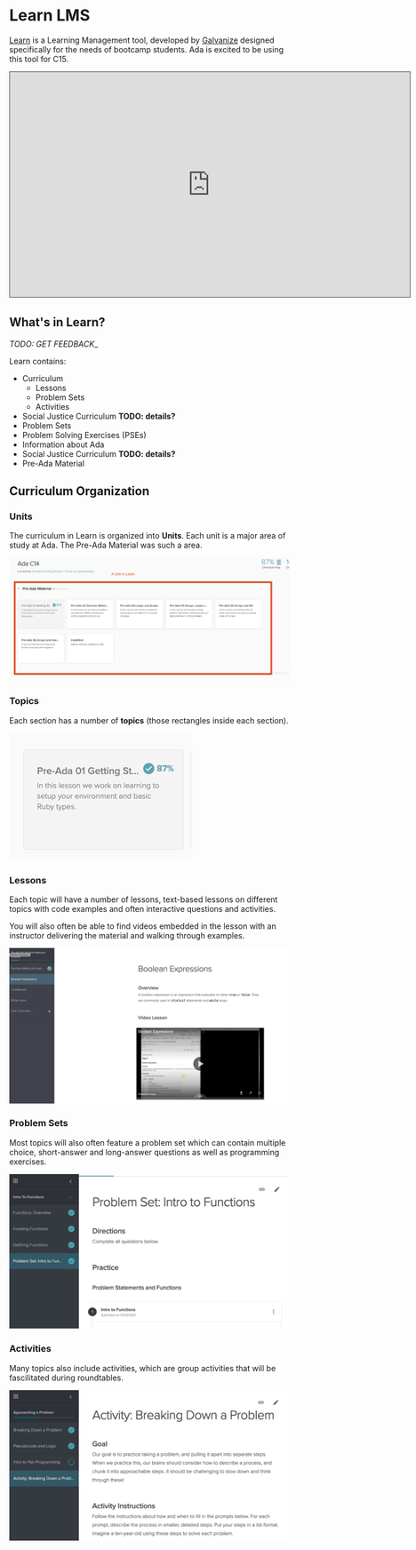 # Learn LMS

[Learn](http://learn-2.galvanize.com/) is a Learning Management tool, developed by [Galvanize](https://www.galvanize.com/) designed specifically for the needs of bootcamp students. Ada is excited to be using this tool for C15.

<iframe src="https://adaacademy.hosted.panopto.com/Panopto/Pages/Embed.aspx?id=1659fe90-a80e-457c-a081-ac18004c9f13&autoplay=false&offerviewer=true&showtitle=true&showbrand=false&start=0&interactivity=all" height="405" width="720" style="border: 1px solid #464646;" allowfullscreen allow="autoplay"></iframe>

## What's in Learn?
_TODO: GET FEEDBACK__

Learn contains:
- Curriculum
  - Lessons
  - Problem Sets
  - Activities
- Social Justice Curriculum __TODO: details?__
- Problem Sets
- Problem Solving Exercises (PSEs)
- Information about Ada
- Social Justice Curriculum __TODO: details?__
- Pre-Ada Material

## Curriculum Organization

### Units

The curriculum in Learn is organized into **Units**. Each unit is a major area of study at Ada. The Pre-Ada Material was such a area.

![Learn Unit Example](../assets/section.png)

### Topics

Each section has a number of **topics** (those rectangles inside each section).

![Learn Topic](../assets/unit.png)

### Lessons

Each topic will have a number of lessons, text-based lessons on different topics with code examples and often interactive questions and activities.

You will also often be able to find videos embedded in the lesson with an instructor delivering the material and walking through examples.

![A lesson](../assets/lesson.png)

### Problem Sets

Most topics will also often feature a problem set which can contain multiple choice, short-answer and long-answer questions as well as programming exercises. 

![A problem set](../assets/problem-set.png)

### Activities

 Many topics also include activities, which are group activities that will be fascilitated during roundtables.

 ![An activity](../assets/activity.png)
